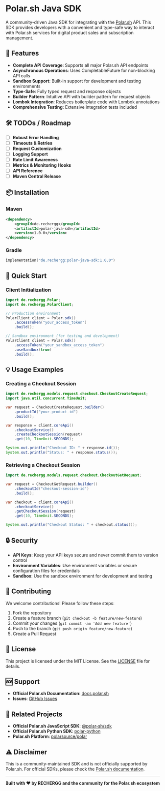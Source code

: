 # Polar.sh Java SDK

A community-driven Java SDK for integrating with the [Polar.sh](https://polar.sh) API. This SDK provides developers with a convenient and type-safe way to interact with Polar.sh services for digital product sales and subscription management.

## 🚀 Features

- **Complete API Coverage**: Supports all major Polar.sh API endpoints
- **Asynchronous Operations**: Uses CompletableFuture for non-blocking API calls
- **Sandbox Support**: Built-in support for development and testing environments
- **Type-Safe**: Fully typed request and response objects
- **Builder Pattern**: Intuitive API with builder pattern for request objects
- **Lombok Integration**: Reduces boilerplate code with Lombok annotations
- **Comprehensive Testing**: Extensive integration tests included

## 🛠️ TODOs / Roadmap

- [ ] **Robust Error Handling**
- [ ] **Timeouts & Retries** 
- [ ] **Request Customization**
- [ ] **Logging Support** 
- [ ] **Rate Limit Awareness**
- [ ] **Metrics & Monitoring Hooks**
- [ ] **API Reference**
- [ ] **Maven Central Release**

## 📦 Installation

### Maven

```xml
<dependency>
    <groupId>de.rechergg</groupId>
    <artifactId>polar-java-sdk</artifactId>
    <version>1.0.0</version>
</dependency>
```

### Gradle

```kotlin
implementation("de.rechergg:polar-java-sdk:1.0.0")
```

## 🔧 Quick Start

### Client Initialization

```java
import de.rechergg.Polar;
import de.rechergg.PolarClient;

// Production environment
PolarClient client = Polar.sdk()
    .accessToken("your_access_token")
    .build();

// Sandbox environment (for testing and development)
PolarClient client = Polar.sdk()
    .accessToken("your_sandbox_access_token")
    .useSandbox(true)
    .build();
```

## 💡 Usage Examples

### Creating a Checkout Session

```java
import de.rechergg.models.request.checkout.CheckoutCreateRequest;
import java.util.concurrent.TimeUnit;

var request = CheckoutCreateRequest.builder()
    .productId("your-product-id")
    .build();

var response = client.coreApi()
    .checkoutService()
    .createCheckoutSession(request)
    .get(10, TimeUnit.SECONDS);

System.out.println("Checkout ID: " + response.id());
System.out.println("Status: " + response.status());
```

### Retrieving a Checkout Session

```java
import de.rechergg.models.request.checkout.CheckoutGetRequest;

var request = CheckoutGetRequest.builder()
    .checkoutId("checkout-session-id")
    .build();

var checkout = client.coreApi()
    .checkoutService()
    .getCheckoutSession(request)
    .get(10, TimeUnit.SECONDS);

System.out.println("Checkout Status: " + checkout.status());
```

## 🔒 Security

- **API Keys**: Keep your API keys secure and never commit them to version control
- **Environment Variables**: Use environment variables or secure configuration files for credentials
- **Sandbox**: Use the sandbox environment for development and testing

## 🤝 Contributing

We welcome contributions! Please follow these steps:

1. Fork the repository
2. Create a feature branch (`git checkout -b feature/new-feature`)
3. Commit your changes (`git commit -am 'Add new feature'`)
4. Push to the branch (`git push origin feature/new-feature`)
5. Create a Pull Request

## 📄 License

This project is licensed under the MIT License. See the [LICENSE](LICENSE) file for details.

## 🆘 Support

- **Official Polar.sh Documentation**: [docs.polar.sh](https://docs.polar.sh)
- **Issues**: [GitHub Issues](https://github.com/RECHERGG/polar-java-sdk/issues)

## 🔗 Related Projects

- **Official Polar.sh JavaScript SDK**: [@polar-sh/sdk](https://github.com/polarsource/polar-js)
- **Official Polar.sh Python SDK**: [polar-python](https://github.com/polarsource/polar-python)
- **Polar.sh Platform**: [polarsource/polar](https://github.com/polarsource/polar)

## ⚠️ Disclaimer

This is a community-maintained SDK and is not officially supported by Polar.sh. For official SDKs, please check the [Polar.sh documentation](https://docs.polar.sh/integrate/sdk).

---

**Built with ❤️ by RECHERGG and the community for the Polar.sh ecosystem**